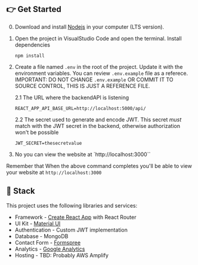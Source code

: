 ## 👉 Get Started

0. Download and install [Nodejs](https://nodejs.org/en/download/) in your computer (LTS version).

1. Open the project in VisualStudio Code and open the terminal. Install dependencies

   ```
   npm install
   ```

2. Create a file named `.env` in the root of the project. Update it with the environment variables. You can review `.env.example` file as a referece. IMPORTANT: DO NOT CHANGE `.env.example` OR COMMIT IT TO SOURCE CONTROL, THIS IS JUST A REFERENCE FILE.

   2.1 The URL where the backendAPI is listening

   ```
   REACT_APP_API_BASE_URL=http://localhost:5000/api/
   ```

   2.2 The secret used to generate and encode JWT. This secret _must_ match with the JWT secret in the backend, otherwise authorization won't be possible

   ```
   JWT_SECRET=thesecretvalue
   ```

3. No you can view the website at `http://localhost:3000``

Remember that
When the above command completes you'll be able to view your website at `http://localhost:3000`

## 🥞 Stack

This project uses the following libraries and services:

- Framework - [Create React App](https://create-react-app.dev) with React Router
- UI Kit - [Material UI](https://material-ui.com)
- Authentication - Custom JWT implementation
- Database - MongoDB
- Contact Form - [Formspree](https://formspree.io)
- Analytics - [Google Analytics](https://googleanalytics.com)
- Hosting - TBD: Probably AWS Amplify
